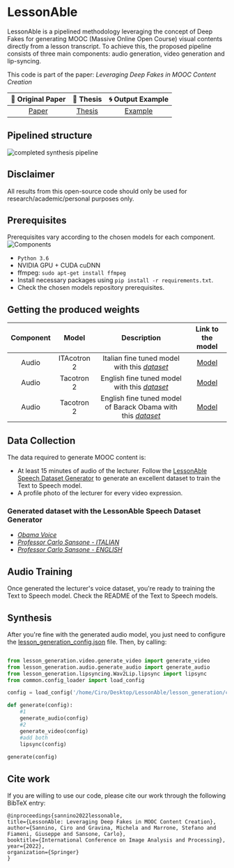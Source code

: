 # LessonAble

LessonAble is a pipelined methodology leveraging the concept of Deep Fakes for generating MOOC (Massive Online Open Course) visual contents directly from a lesson transcript.
To achieve this, the proposed pipeline consists of three main components: audio generation, video generation and lip-syncing.

This code is part of the paper: _Leveraging Deep Fakes in MOOC Content Creation_

| 📑  Original Paper                                            | 📑 Thesis                                                     | 🌀 Output Example                                             |
|:--------------------------------------------------------------:|:--------------------------------------------------------------:|:--------------------------------------------------------------:|
| [Paper](https://drive.google.com/file/d/1La0XjDs8wT8wZwLpFfd08Wo6cPtQmeLc/view?usp=sharing) | [Thesis](https://drive.google.com/file/d/1794_JqFbnubWddxWlu31Tp7uC7oWeU-W/view?usp=sharing) | [Example](https://drive.google.com/drive/folders/1fIjE4FXo0ul3RK6woEcjefQGUUrbQ5KO?usp=sharing) |

## Pipelined structure
![completed synthesis pipeline](https://user-images.githubusercontent.com/34335234/158707075-b18eb634-8a6c-4d71-b77b-378a4d5576a6.png)


## Disclaimer
All results from this open-source code should only be used for research/academic/personal purposes only.
## Prerequisites
Prerequisites vary according to the chosen models for each component.
![Components](https://user-images.githubusercontent.com/34335234/158707157-203a4db5-e63c-4c3c-bb75-46a1a9d5a153.png)


- `Python 3.6` 
- NVIDIA GPU + CUDA cuDNN
- ffmpeg: `sudo apt-get install ffmpeg`
- Install necessary packages using `pip install -r requirements.txt`.
- Check the chosen models repository prerequisites.

## Getting the produced weights

| Component | Model       | Description                             | Link to the model |
|:---------:|:-----------:|:---------------------------------------:|:-----------------:|
| Audio     | ITAcotron 2 | Italian fine tuned model with this [*dataset*](https://drive.google.com/drive/folders/1iWgvF2M-zH6I213yWPYMkRRiuv7El14n?usp=sharing) |[Model](https://drive.google.com/file/d/13ShpvlA06q9qHjRI-5Qp21XgygnlWZPx/view?usp=sharing)                   |
| Audio     | Tacotron 2  | English fine tuned model with this [*dataset*](https://drive.google.com/drive/folders/1HaF-0Q8UjDyNU0GHlC5Scmh_fmZKa1B8?usp=sharing) |[Model](https://drive.google.com/file/d/18tfOLdsHk20IqIwpY6eUJ8fRgIF_otf5/view?usp=sharing)                   |
| Audio     | Tacotron 2  | English fine tuned model of Barack Obama with this [*dataset*](https://drive.google.com/drive/folders/1z4MUnJ4G0ACxeQFEqt1zWfW6V5QM5Wjo?usp=sharing) |[Model](https://drive.google.com/file/d/1Gh2BqrkbVTJ1rK-NpGcpttbfsjBIjLxT/view?usp=sharing)                    |


## Data Collection
The data required to generate MOOC content is:
- At least 15 minutes of audio of the lecturer. Follow the [LessonAble Speech Dataset Generator](https://github.com/ciro97sa/LessonAble_Dataset_Generator) to generate an excellent dataset to train the Text to Speech model.
- A profile photo of the lecturer for every video expression.

### Generated dataset with the LessonAble Speech Dataset Generator
- [*Obama Voice*](https://drive.google.com/drive/folders/1z4MUnJ4G0ACxeQFEqt1zWfW6V5QM5Wjo?usp=sharing)
- [*Professor Carlo Sansone - ITALIAN*](https://drive.google.com/drive/folders/1iWgvF2M-zH6I213yWPYMkRRiuv7El14n?usp=sharing)
- [*Professor Carlo Sansone - ENGLISH*](https://drive.google.com/drive/folders/1HaF-0Q8UjDyNU0GHlC5Scmh_fmZKa1B8?usp=sharing)

## Audio Training
Once generated the lecturer's voice dataset, you're ready to training the Text to Speech model. Check the README of the Text to Speech models.

## Synthesis
After you're fine with the generated audio model, you just need to configure the [lesson_generation_config.json](https://github.com/priamus-lab/LessonAble/blob/main/sources/lesson_generation/lesson_generation_config.json) file. Then, by calling:

``` python

from lesson_generation.video.generate_video import generate_video
from lesson_generation.audio.generate_audio import generate_audio
from lesson_generation.lipsyncing.Wav2Lip.lipsync import lipsync
from common.config_loader import load_config

config = load_config('/home/Ciro/Desktop/LessonAble/lesson_generation/config.json')

def generate(config):
    #1
    generate_audio(config)
    #2
    generate_video(config)
    #add both
    lipsync(config)
    
generate(config)
```

## Cite work
If you are willing to use our code, please cite our work through the following BibTeX entry:
```
@inproceedings{sannino2022lessonable,
title={LessonAble: Leveraging Deep Fakes in MOOC Content Creation},
author={Sannino, Ciro and Gravina, Michela and Marrone, Stefano and Fiameni, Giuseppe and Sansone, Carlo},
booktitle={International Conference on Image Analysis and Processing},
year={2022},
organization={Springer}
}
```
